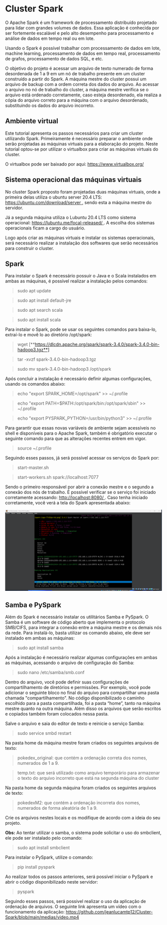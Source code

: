 # Cluster Spark

O Apache Spark é um framework de processamento distribuído projetado para lidar com grandes volumes de dados. Essa aplicação é conhecida por ser fortemente escalável e pelo alto desempenho para processamento e análise de dados em tempo real ou em lote.

Usando o Spark é possível trabalhar com processamento de dados em lote, machine learning, processamento de dados em tempo real, processamento de grafos, processamento de dados SQL, e etc.

O objetivo do projeto é acessar um arquivo de texto numerado de forma desordenada de 1 a 9 em um nó de trabalho presente em um cluster construído a partir do Spark. A máquina mestre do cluster possui um arquivo de backup com a ordem correta dos dados do arquivo. Ao acessar o arquivo no nó de trabalho do cluster, a máquina mestre verifica se o arquivo está ordenado corretamente, caso esteja desordenado, ela realiza a cópia do arquivo correto para a máquina com o arquivo desordenado, substituindo os dados do arquivo incorreto.

## **Ambiente virtual**

Este tutorial apresenta os passos necessários para criar um cluster utilizando Spark. Primeiramente é necessário preparar o ambiente onde serão projetadas as máquinas virtuais para a elaboração do projeto. Neste tutorial optou-se por utilizar o virtualbox para criar as máquinas virtuais do cluster.

O virtualbox pode ser baixado por aqui: <https://www.virtualbox.org/>

##  **Sistema operacional das máquinas virtuais**



No cluster Spark proposto foram projetadas duas máquinas virtuais, onde a primeira delas utiliza o ubuntu server 20.4 LTS: <https://ubuntu.com/download/server>[ ](https://ubuntu.com/download/server), sendo esta a máquina mestre do servidor. 

Já a segunda máquina utiliza o Lubuntu 20.4 LTS como sistema operacional: <https://lubuntu.me/focal-released/>[ ](https://lubuntu.me/focal-released/). A escolha dos sistemas operacionais ficam a cargo do usuário.

Logo após criar as máquinas virtuais e instalar os sistemas operacionais, será necessário realizar a instalação dos softwares que serão necessários para construir o cluster.

##  **Spark**

Para instalar o Spark é necessário possuir o Java e o Scala instalados em ambas as máquinas, é possível realizar a instalação pelos comandos:

>  sudo apt update

>  sudo apt install default-jre

>  sudo apt search scala

>  sudo apt install scala

Para instalar o Spark, pode se usar os seguintes comandos para baixa-lo, extraí-lo e movê lo ao diretório /opt/spark:

>wget [**https://dlcdn.apache.org/spark/spark-3.4.0/spark-3.4.0-bin-hadoop3.tgz**]

>tar -xvzf spark-3.4.0-bin-hadoop3.tgz

>sudo mv spark-3.4.0-bin-hadoop3 /opt/spark

Após concluir a instalação é necessário definir algumas configurações, usando os comandos abaixo:

> echo "export SPARK\_HOME=/opt/spark" >> ~/.profile

> echo "export PATH=$PATH:/opt/spark/bin:/opt/spark/sbin" >> ~/.profile

> echo "export PYSPARK\_PYTHON=/usr/bin/python3" >> ~/.profile



Para garantir que essas novas variáveis de ambiente sejam acessíveis no shell e disponíveis para o Apache Spark, também é obrigatório executar o seguinte comando para que as alterações recentes entrem em vigor.

> source ~/.profile

Seguindo esses passos, já será possível acessar os serviços do Spark por:

> start-master.sh

> start-workers.sh spark://localhost:7077

Sendo o primeiro responsável por abrir a conexão mestre e o segundo a conexão dos nós de trabalho. É possível verificar se o serviço foi iniciado corretamente acessando: <http://localhost:8080/>[ ](http://localhost:8080/). Caso tenha iniciado corretamente, você verá a tela do Spark apresentada abaixo:

![Maquinas Conectadas](/medias/maquinasconectadas.png)

##  **Samba e PySpark**

Além do Spark é necessário instalar os utilitários Samba e PySpark. O Samba é um software de código aberto que implementa o protocolo SMB/CIFS, para integrar a conexão entre a máquina mestre e os demais nós da rede. Para instalá-lo, basta utilizar os comando abaixo, ele deve ser instalado em ambas as máquinas:

> sudo apt install samba

Após a instalação é necessário realizar algumas configurações em ambas as máquinas, acessando o arquivo de configuração do Samba:

> sudo nano /etc/samba/smb.conf

Dentro do arquivo, você pode definir suas configurações de compartilhamento de diretórios e permissões. Por exemplo, você pode adicionar o seguinte bloco no final do arquivo para compartilhar uma pasta chamada "compartilhamento". No código disponibilizado o caminho escolhido para a pasta compartilhada, foi a pasta “home”, tanto na máquina mestre quanto na outra máquina. Além disso os arquivos que serão escritos e copiados também foram colocados nessa pasta.

Salve o arquivo e saia do editor de texto e reinicie o serviço Samba:

> sudo service smbd restart

Na pasta home da máquina mestre foram criados os seguintes arquivos de texto:


> pokedex\_original: que contém a ordenação correta dos nomes, numerados de 1 a 9.

> temp.txt: que será utilizado como arquivo temporário para armazenar o texto do arquivo incorreto que está na segunda máquina do cluster

Na pasta home da segunda máquina foram criados os seguintes arquivos de texto:

> pokedexM2: que contém a ordenação incorreta dos nomes, numerados de forma aleatória de 1 a 9.

Crie os arquivos nestes locais e os modifique de acordo com a ideia do seu projeto.

**Obs:** Ao tentar utilizar o samba, o sistema pode solicitar o uso do smbclient, ele pode ser instalado pelo comando:

> sudo apt install smbclient

Para instalar o PySpark, utilize o comando:

> pip install pyspark

Ao realizar todos os passos anteriores, será possível iniciar o PySpark e abrir o código disponibilizado neste servidor:

> pyspark


Seguindo esses passos, será possivel realizar o uso da aplicação de ordenação de arquivos. O seguinte link apresenta um vídeo com o funcionamento da aplicação: https://github.com/jeanlucamtp12/Cluster-Spark/blob/main/medias/video.mp4


